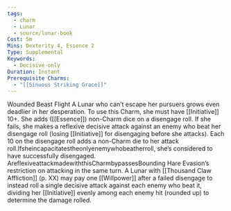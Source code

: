 ```yaml
---
tags:
  - charm
  - Lunar
  - source/lunar-book
Cost: 5m
Mins: Dexterity 4, Essence 2
Type: Supplemental
Keywords:
  - Decisive-only
Duration: Instant
Prerequisite Charms:
  - "[[Sinuous Striking Grace]]"
---
```

Wounded Beast Flight A Lunar who can’t escape her pursuers grows even deadlier in her desperation. To use this Charm, she must have [[Initiative]] 10+. She adds ([[Essence]]) non-Charm dice on a disengage roll. If she fails, she makes a reflexive decisive attack against an enemy who beat her disengage roll (losing [[Initiative]] for disengaging before she attacks). Each 10 on the disengage roll adds a non-Charm die to her attack roll.Ifsheincapacitatestheonlyenemywhobeatherroll, she’s considered to have successfully disengaged. AreflexiveattackmadewiththisCharmbypassesBounding Hare Evasion’s restriction on attacking in the same turn. A Lunar with [[Thousand Claw Affliction]] (p. XX) may pay one [[Willpower]] after a failed disengage to instead roll a single decisive attack against each enemy who beat it, dividing her [[Initiative]] evenly among each enemy hit (rounded up) to determine the damage rolled.